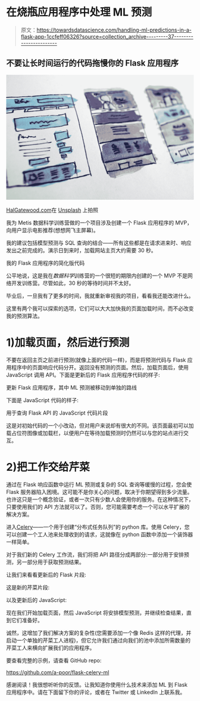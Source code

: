 # 在烧瓶应用程序中处理 ML 预测

> 原文：<https://towardsdatascience.com/handling-ml-predictions-in-a-flask-app-1ccfeff06326?source=collection_archive---------37----------------------->

## 不要让长时间运行的代码拖慢你的 Flask 应用程序

![](img/285997d2ce2fc1551a64deb8a9347475.png)

[HalGatewood.com](https://unsplash.com/@halacious?utm_source=medium&utm_medium=referral)在 [Unsplash](https://unsplash.com?utm_source=medium&utm_medium=referral) 上拍照

我为 Metis 数据科学训练营做的一个项目涉及创建一个 Flask 应用程序的 MVP，向用户显示电影推荐(想想网飞主屏幕)。

我的建议包括模型预测与 SQL 查询的结合——所有这些都是在请求进来时、响应发出之前完成的。演示日到来时，加载网站主页大约需要 30 秒。

我的 Flask 应用程序的简化版代码

公平地说，这是我在*数据科学*训练营的一个很短的期限内创建的一个 MVP 不是网络开发训练营。尽管如此，30 秒的等待时间并不太好。

毕业后，一旦我有了更多的时间，我就重新审视我的项目，看看我还能改进什么。

这里有两个我可以探索的选项，它们可以大大加快我的页面加载时间，而不必改变我的预测算法。

# 1)加载页面，然后进行预测

不要在返回主页之前进行预测(就像上面的代码一样)，而是将预测代码与 Flask 应用程序中的页面响应代码分开。返回没有预测的页面。然后，加载页面后，使用 JavaScript 调用 API。下面是更新后的 Flask 应用程序代码的样子:

更新 Flask 应用程序，其中 ML 预测被移动到单独的路线

下面是 JavaScript 代码的样子:

用于查询 Flask API 的 JavaScript 代码片段

这是对初始代码的一个小改动，但对用户来说却有很大的不同。该页面最初可以加载占位符图像或加载栏，以便用户在等待加载预测时仍然可以与您的站点进行交互。

# 2)把工作交给芹菜

通过在 Flask 响应函数中运行 ML 预测或复杂的 SQL 查询等缓慢的过程，您会使 Flask 服务器陷入困境。这可能不是你关心的问题，取决于你期望得到多少流量。也许这只是一个概念验证，或者一次只有少数人会使用你的服务。在这种情况下，只要使用我们的 API 方法就可以了。否则，您可能需要考虑一个可以水平扩展的解决方案。

进入[Celery](https://docs.celeryproject.org/en/stable)——一个用于创建“分布式任务队列”的 python 库。使用 Celery，您可以创建一个工人池来处理收到的请求，这就像在 python 函数中添加一个装饰器一样简单。

对于我们新的 Celery 工作流，我们将把 API 路径分成两部分:一部分用于安排预测，另一部分用于获取预测结果。

让我们来看看更新后的 Flask 片段:

这是新的芹菜片段:

以及更新后的 JavaScript:

现在我们开始加载页面，然后 JavaScript 将安排模型预测，并继续检查结果，直到它们准备好。

诚然，这增加了我们解决方案的复杂性(您需要添加一个像 Redis 这样的代理，并启动一个单独的芹菜工人进程)，但它允许我们通过向我们的池中添加所需数量的芹菜工人来横向扩展我们的应用程序。

要查看完整的示例，请查看 GitHub repo:

<https://github.com/a-poor/flask-celery-ml>  

感谢阅读！我很想听听你的反馈。让我知道你使用什么技术来添加 ML 到 Flask 应用程序中。请在下面留下你的评论，或者在 Twitter 或 LinkedIn 上联系我。